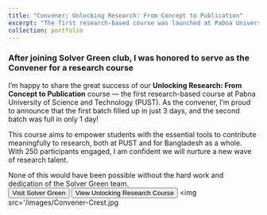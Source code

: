 ```yaml
---
title: "Convener; Unlocking Research: From Concept to Publication"
excerpt: "The first research-based course was launched at Pabna University of Science and Technology <img src='/images/UR_SS.jpg'>"
collection: portfolio
---
```


<H3>After joining Solver Green club, I was honored to serve as the Convener for a research course</H3>

I’m happy to share the great success of our **Unlocking Research: From Concept to Publication** course — the first research-based course at Pabna University of Science and Technology (PUST). As the convener, I’m proud to announce that the first batch filled up in just 3 days, and the second batch was full in only 1 day! 

This course aims to empower students with the essential tools to contribute meaningfully to research, both at PUST and for Bangladesh as a whole. With 250 participants engaged, I am confident we will nurture a new wave of research talent.

None of this would have been possible without the hard work and dedication of the Solver Green team.
<br>
<button class = "btn" onclick="window.location.href='https://web.facebook.com/solvergreen1';">Visit Solver Green</button> <button class = "btn" onclick="window.location.href='https://web.facebook.com/share/p/1HJsdccyxT/';">View Unlocking Research Course</button>
 <img src='/images/Convener-Crest.jpg